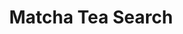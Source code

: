 ---
slug: "/matcha-tea-search-home"
title: "Matcha Tea Search"
descriptionMain: "Find local Matcha using Yelps Graphql API and Google Maps"
descriptionSecondary: "An application made to locate nearby Matcha, users are able to search up to a 25 mile radius and display 25 business results, each result gives the ability for step-by-step directions using Google Maps URL"
imageOne: ../assets/images/project-images/matcha-tea-search/matcha-tea-search-home.jpeg
---